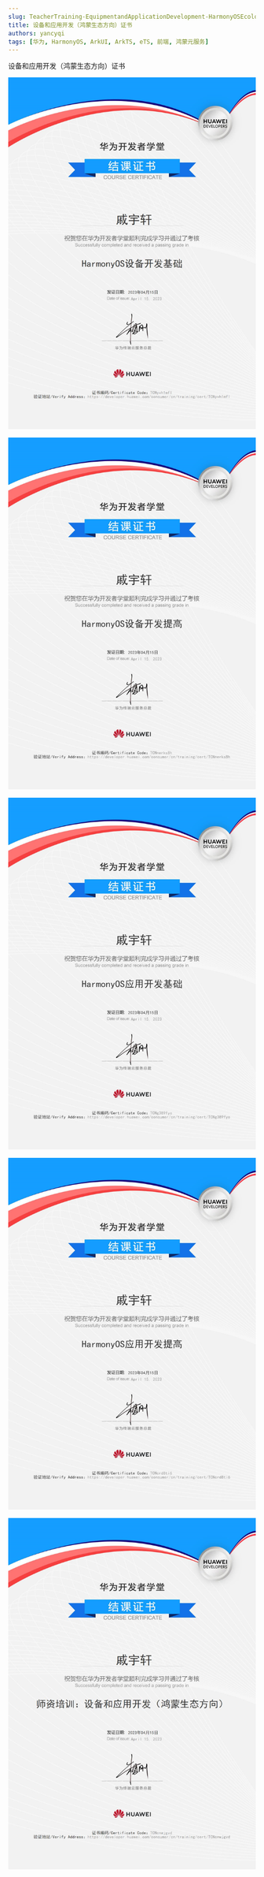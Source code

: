 ```yaml
---
slug: TeacherTraining-EquipmentandApplicationDevelopment-HarmonyOSEcological
title: 设备和应用开发（鸿蒙生态方向）证书
authors: yancyqi
tags: [华为, HarmonyOS, ArkUI, ArkTS, eTS, 前端, 鸿蒙元服务]
---
```


设备和应用开发（鸿蒙生态方向）证书

<!--truncate-->

![](./TeacherTraining-EquipmentandApplicationDevelopment-HarmonyOSEcological01.png)

![](./TeacherTraining-EquipmentandApplicationDevelopment-HarmonyOSEcological02.png)

![](./TeacherTraining-EquipmentandApplicationDevelopment-HarmonyOSEcological03.png)

![](./TeacherTraining-EquipmentandApplicationDevelopment-HarmonyOSEcological04.png)

![](./TeacherTraining-EquipmentandApplicationDevelopment-HarmonyOSEcological05.png)
